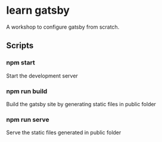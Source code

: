 # learn gatsby

A workshop to configure gatsby from scratch.

## Scripts

### npm start

Start the development server

### npm run build

Build the gatsby site by generating static files in public folder

### npm run serve

Serve the static files generated in public folder
